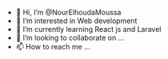 - 👋 Hi, I’m @NourElhoudaMoussa
- 👀 I’m interested in Web development 
- 🌱 I’m currently learning React js and Laravel 
- 💞️ I’m looking to collaborate on ...
- 📫 How to reach me ...

<!---
NourElhoudaMoussa/NourElhoudaMoussa is a ✨ special ✨ repository because its `README.md` (this file) appears on your GitHub profile.
You can click the Preview link to take a look at your changes.
--->
